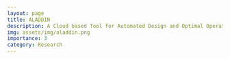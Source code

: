 ```yaml
---
layout: page
title: ALADDIN
description: A Cloud based Tool for Automated Design and Optimal Operation of Intelligent Electro hydraulic Actuation Systems for Extreme Weather Conditions
img: assets/img/aladdin.png
importance: 3
category: Research 
---
```


